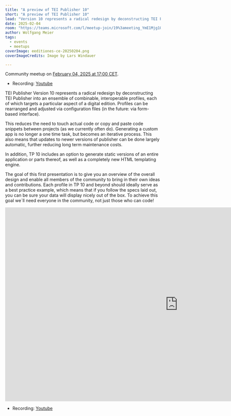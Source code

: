 ```yaml
---
title: "A preview of TEI Publisher 10"
short: "A preview of TEI Publisher 10"
lead: "Version 10 represents a radical redesign by deconstructing TEI Publisher into an ensemble of combinable, interoperable profiles, each of which targets a particular aspect of a digital edition."
date: 2025-02-04
room: "https://teams.microsoft.com/l/meetup-join/19%3ameeting_YmE1Mjg1OWMtYzhmOS00MjNlLWFjMGYtNzdlOTEyNmQyYWQz%40thread.v2/0?context=%7b%22Tid%22%3a%22bd21f2e9-9af5-42a1-8caf-eb264278467f%22%2c%22Oid%22%3a%227e4db3d1-dfdc-46a5-b4f2-aaea8a156edb%22%7d"
author: Wolfgang Meier
tags:
  - events
  - meetups
coverImage: eeditiones-ce-20250204.png  
coverImageCredits: Image by Lars Windauer

---
```


Community meetup on [February 04, 2025 at 17:00 CET](https://www.timeanddate.com/worldclock/fixedtime.html?msg=e-editiones+community+meetup&iso=20250204T17&p1=1425&ah=1).

- Recording: [Youtube](https://www.youtube.com/watch?v=--_RAW9SbY8)

TEI Publisher Version 10 represents a radical redesign by deconstructing TEI Publisher into an ensemble of combinable, interoperable profiles, each of which targets a particular aspect of a digital edition. Profiles can be rearranged and adjusted via configuration files (in the future: via form-based interface). 

This reduces the need to touch actual code or copy and paste code snippets between projects (as we currently often do). Generating a custom app is no longer a one time task, but becomes an iterative process. This also means that updates to newer versions of publisher can be done largely automatic, further reducing long term maintenance costs.

In addition, TP 10 includes an option to generate static versions of an entire application or parts thereof, as well as a completely new HTML templating engine.

The goal of this first presentation is to give you an overview of the overall design and enable all members of the community to bring in their own ideas and contributions. Each profile in TP 10 and beyond should ideally serve as a best practice example, which means that if you follow the specs laid out, you can be sure your data will display nicely out of the box. To achieve this goal we´ll need everyone in the community, not just those who can code!

<iframe width="1117" height="628" src="https://www.youtube.com/embed/--_RAW9SbY8" title="A preview of TEI Publisher 10" frameborder="0" allow="accelerometer; autoplay; clipboard-write; encrypted-media; gyroscope; picture-in-picture; web-share" referrerpolicy="strict-origin-when-cross-origin" allowfullscreen></iframe>

- Recording: [Youtube](https://www.youtube.com/watch?v=--_RAW9SbY8)